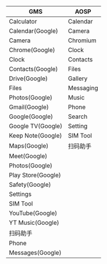 | GMS                | AOSP      |
| ------------------ | --------- |
| Calculator         | Calendar  |
| Calendar(Google)   | Camera    |
| Camera             | Chromium  |
| Chrome(Google)     | Clock     |
| Clock              | Contacts  |
| Contacts(Google)   | Files     |
| Drive(Google)      | Gallery   |
| Files              | Messaging |
| Photos(Google)     | Music     |
| Gmail(Google)      | Phone     |
| Google(Google)     | Search    |
| Google TV(Google)  | Setting   |
| Keep Note(Google)  | SIM Tool  |
| Maps(Google)       | 扫码助手      |
| Meet(Google)       |           |
| Photos(Google)     |           |
| Play Store(Google) |           |
| Safety(Google)     |           |
| Settings           |           |
| SIM Tool           |           |
| YouTube(Google)    |           |
| YT Music(Google)   |           |
| 扫码助手               |           |
| Phone              |           |
| Messages(Google)   |           |

